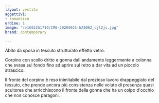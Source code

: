 ```yaml
---
layout: vestito
aggettivi:
- romantico
ordine: 1
image: "/v1602261710/IMG-20200921-WA0082_cjl2js.jpg"
brand: contemporary

---
```

Abito da sposa in tessuto strutturato effetto vetro.

Corpino con scollo dritto e gonna dall'andamento leggermente a colonna che svasa sul fondo fino ad aprire sul retro a dar vita ad un piccolo strascico.

Il fronte del corpino è reso inimitabile dal prezioso lavoro drappeggiato del tessuto, che prende ancora più consistenza nelle volute di presenza quasi scultorea che arricchiscono il fronte della gonna che ha un colpo d'occhio che non conosce paragoni.